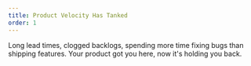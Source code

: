 ```yaml
---
title: Product Velocity Has Tanked
order: 1
---
```


Long lead times, clogged backlogs, spending more time fixing bugs than shipping features. Your product got you here, now it's holding you back.